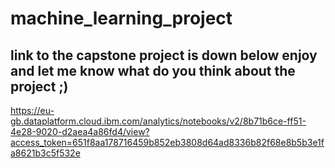 # machine_learning_project
## link to the capstone project is down below enjoy and let me know what do you think about the project ;) 
https://eu-gb.dataplatform.cloud.ibm.com/analytics/notebooks/v2/8b71b6ce-ff51-4e28-9020-d2aea4a86fd4/view?access_token=651f8aa178716459b852eb3808d64ad8336b82f68e8b5b3e1fa8621b3c5f532e
